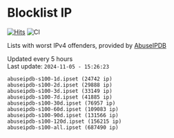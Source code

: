 # Blocklist IP

[![Hits](https://hits.seeyoufarm.com/api/count/incr/badge.svg?url=https%3A%2F%2Fgithub.com%2Fborestad%2Fblocklist-ip%2F&count_bg=%2379C83D&title_bg=%23555555&icon=&icon_color=%23E7E7E7&title=hits&edge_flat=false)](https://hits.seeyoufarm.com)  ![CI](https://img.shields.io/github/workflow/status/borestad/blocklist-ip/CI?style=flat-square)

Lists with worst IPv4 offenders, provided by [AbuseIPDB](https://www.abuseipdb.com/)

<!-- FOOTER-PLACEHOLDER -->
Updated every 5 hours<br>
Last update: `2024-11-05 - 15:26:23`
```
abuseipdb-s100-1d.ipset (24742 ip)
abuseipdb-s100-2d.ipset (29888 ip)
abuseipdb-s100-3d.ipset (33149 ip)
abuseipdb-s100-7d.ipset (41885 ip)
abuseipdb-s100-30d.ipset (76957 ip)
abuseipdb-s100-60d.ipset (109083 ip)
abuseipdb-s100-90d.ipset (131566 ip)
abuseipdb-s100-120d.ipset (156215 ip)
abuseipdb-s100-all.ipset (687490 ip)
```
